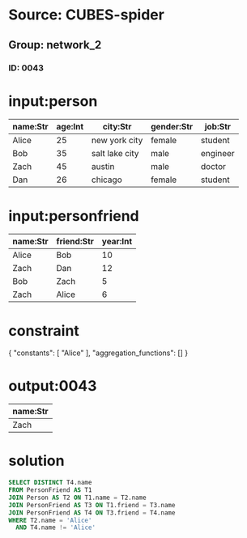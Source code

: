 # Source: CUBES-spider
## Group: network_2
### ID: 0043

# input:person

| name:Str | age:Int | city:Str | gender:Str | job:Str |
|---|---|---|---|---|
| Alice | 25 | new york city | female | student |
| Bob | 35 | salt lake city | male | engineer |
| Zach | 45 | austin | male | doctor |
| Dan | 26 | chicago | female | student |

# input:personfriend

| name:Str | friend:Str | year:Int |
|---|---|---|
| Alice | Bob | 10 |
| Zach | Dan | 12 |
| Bob | Zach | 5 |
| Zach | Alice | 6 |

# constraint

{
  "constants": [
    "Alice"
  ],
  "aggregation_functions": []
}

# output:0043

| name:Str |
|---|
| Zach |

# solution

```sql
SELECT DISTINCT T4.name
FROM PersonFriend AS T1
JOIN Person AS T2 ON T1.name = T2.name
JOIN PersonFriend AS T3 ON T1.friend = T3.name
JOIN PersonFriend AS T4 ON T3.friend = T4.name
WHERE T2.name = 'Alice'
  AND T4.name != 'Alice'
```
